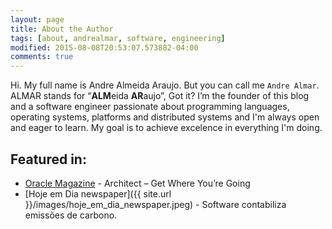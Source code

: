 ```yaml
---
layout: page
title: About the Author
tags: [about, andrealmar, software, engineering]
modified: 2015-08-08T20:53:07.573882-04:00
comments: true
---
```


Hi. My full name is Andre Almeida Araujo. But you can call me `Andre Almar`. ALMAR stands for “**ALM**eida **AR**aujo”, Got it?
I’m the founder of this blog and a software engineer passionate about programming languages, operating systems, platforms and distributed systems and I'm always open and eager to learn. My goal is to achieve excelence in everything I'm doing.

## Featured in:

* [Oracle Magazine](http://www.oracle.com/technetwork/issue-archive/2015/15-may/o35architect-2541586.html) - Architect – Get Where You’re Going
* [Hoje em Dia newspaper]({{ site.url }}/images/hoje_em_dia_newspaper.jpeg) - Software contabiliza emissões de carbono.

